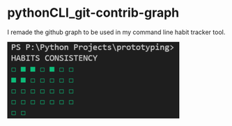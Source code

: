 # pythonCLI_git-contrib-graph
I remade the github graph to be used in my command line habit tracker tool.

<img src="https://github.com/jadenhensley/pythonCLI_git-contrib-graph/blob/main/screenshot.PNG">
